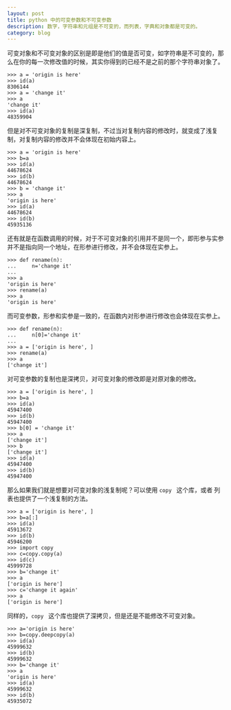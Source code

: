 ```yaml
---
layout: post
title: python 中的可变参数和不可变参数
description: 数字，字符串和元组是不可变的，而列表，字典和对象都是可变的。
category: blog
---
```


可变对象和不可变对象的区别是即是他们的值是否可变，如字符串是不可变的，那么在你的每一次修改值的时候，其实你得到的已经不是之前的那个字符串对象了。

```
>>> a = 'origin is here'
>>> id(a)
8306144
>>> a = 'change it'
>>> a
'change it'
>>> id(a)
48359904
```

但是对不可变对象的复制是深复制，不过当对复制内容的修改时，就变成了浅复制，对复制内容的修改并不会体现在初始内容上。

```
>>> a = 'origin is here'
>>> b=a
>>> id(a)
44678624
>>> id(b)
44678624
>>> b = 'change it'
>>> a
'origin is here'
>>> id(a)
44678624
>>> id(b)
45935136
```

还有就是在函数调用的时候，对于不可变对象的引用并不是同一个，即形参与实参并不是指向同一个地址，在形参进行修改，并不会体现在实参上。

```
>>> def rename(n):
...     n='change it'
...
>>> a
'origin is here'
>>> rename(a)
>>> a
'origin is here'
```

而可变参数，形参和实参是一致的，在函数内对形参进行修改也会体现在实参上。

```
>>> def rename(n):
...     n[0]='change it'
...
>>> a = ['origin is here', ]
>>> rename(a)
>>> a
['change it']
```

对可变参数的复制也是深拷贝，对可变对象的修改即是对原对象的修改。

```
>>> a = ['origin is here', ]
>>> b=a
>>> id(a)
45947400
>>> id(b)
45947400
>>> b[0] = 'change it'
>>> a
['change it']
>>> b
['change it']
>>> id(a)
45947400
>>> id(b)
45947400
```

那么如果我们就是想要对可变对象的浅复制呢？可以使用 `copy ` 这个库，或者 列表也提供了一个浅复制的方法。

```
>>> a = ['origin is here', ]
>>> b=a[:]
>>> id(a)
45913672
>>> id(b)
45946200
>>> import copy
>>> c=copy.copy(a)
>>> id(c)
45999728
>>> b='change it'
>>> a
['origin is here']
>>> c='change it again'
>>> a
['origin is here']
```

同样的，`copy ` 这个库也提供了深拷贝，但是还是不能修改不可变对象。

```
>>> a='origin is here'
>>> b=copy.deepcopy(a)
>>> id(a)
45999632
>>> id(b)
45999632
>>> b='change it'
>>> a
'origin is here'
>>> id(a)
45999632
>>> id(b)
45935072
```